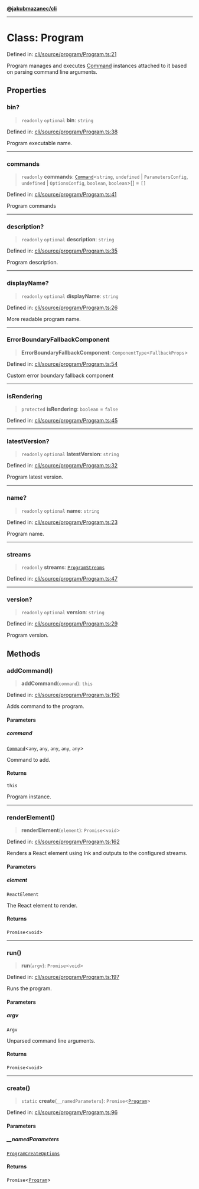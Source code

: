 [**@jakubmazanec/cli**](../README.md)

---

# Class: Program

Defined in:
[cli/source/program/Program.ts:21](https://github.com/jakubmazanec/tools/blob/40ba1fb8bbde716fbe797d7886fffe14521e098a/packages/cli/source/program/Program.ts#L21)

Program manages and executes [Command](Command.md) instances attached to it based on parsing command
line arguments.

## Properties

### bin?

> `readonly` `optional` **bin**: `string`

Defined in:
[cli/source/program/Program.ts:38](https://github.com/jakubmazanec/tools/blob/40ba1fb8bbde716fbe797d7886fffe14521e098a/packages/cli/source/program/Program.ts#L38)

Program executable name.

---

### commands

> `readonly` **commands**: [`Command`](Command.md)\<`string`, `undefined` \| `ParametersConfig`,
> `undefined` \| `OptionsConfig`, `boolean`, `boolean`\>[] = `[]`

Defined in:
[cli/source/program/Program.ts:41](https://github.com/jakubmazanec/tools/blob/40ba1fb8bbde716fbe797d7886fffe14521e098a/packages/cli/source/program/Program.ts#L41)

Program commands

---

### description?

> `readonly` `optional` **description**: `string`

Defined in:
[cli/source/program/Program.ts:35](https://github.com/jakubmazanec/tools/blob/40ba1fb8bbde716fbe797d7886fffe14521e098a/packages/cli/source/program/Program.ts#L35)

Program description.

---

### displayName?

> `readonly` `optional` **displayName**: `string`

Defined in:
[cli/source/program/Program.ts:26](https://github.com/jakubmazanec/tools/blob/40ba1fb8bbde716fbe797d7886fffe14521e098a/packages/cli/source/program/Program.ts#L26)

More readable program name.

---

### ErrorBoundaryFallbackComponent

> **ErrorBoundaryFallbackComponent**: `ComponentType`\<`FallbackProps`\>

Defined in:
[cli/source/program/Program.ts:54](https://github.com/jakubmazanec/tools/blob/40ba1fb8bbde716fbe797d7886fffe14521e098a/packages/cli/source/program/Program.ts#L54)

Custom error boundary fallback component

---

### isRendering

> `protected` **isRendering**: `boolean` = `false`

Defined in:
[cli/source/program/Program.ts:45](https://github.com/jakubmazanec/tools/blob/40ba1fb8bbde716fbe797d7886fffe14521e098a/packages/cli/source/program/Program.ts#L45)

---

### latestVersion?

> `readonly` `optional` **latestVersion**: `string`

Defined in:
[cli/source/program/Program.ts:32](https://github.com/jakubmazanec/tools/blob/40ba1fb8bbde716fbe797d7886fffe14521e098a/packages/cli/source/program/Program.ts#L32)

Program latest version.

---

### name?

> `readonly` `optional` **name**: `string`

Defined in:
[cli/source/program/Program.ts:23](https://github.com/jakubmazanec/tools/blob/40ba1fb8bbde716fbe797d7886fffe14521e098a/packages/cli/source/program/Program.ts#L23)

Program name.

---

### streams

> `readonly` **streams**: [`ProgramStreams`](../type-aliases/ProgramStreams.md)

Defined in:
[cli/source/program/Program.ts:47](https://github.com/jakubmazanec/tools/blob/40ba1fb8bbde716fbe797d7886fffe14521e098a/packages/cli/source/program/Program.ts#L47)

---

### version?

> `readonly` `optional` **version**: `string`

Defined in:
[cli/source/program/Program.ts:29](https://github.com/jakubmazanec/tools/blob/40ba1fb8bbde716fbe797d7886fffe14521e098a/packages/cli/source/program/Program.ts#L29)

Program version.

## Methods

### addCommand()

> **addCommand**(`command`): `this`

Defined in:
[cli/source/program/Program.ts:150](https://github.com/jakubmazanec/tools/blob/40ba1fb8bbde716fbe797d7886fffe14521e098a/packages/cli/source/program/Program.ts#L150)

Adds command to the program.

#### Parameters

##### command

[`Command`](Command.md)\<`any`, `any`, `any`, `any`, `any`\>

Command to add.

#### Returns

`this`

Program instance.

---

### renderElement()

> **renderElement**(`element`): `Promise`\<`void`\>

Defined in:
[cli/source/program/Program.ts:162](https://github.com/jakubmazanec/tools/blob/40ba1fb8bbde716fbe797d7886fffe14521e098a/packages/cli/source/program/Program.ts#L162)

Renders a React element using Ink and outputs to the configured streams.

#### Parameters

##### element

`ReactElement`

The React element to render.

#### Returns

`Promise`\<`void`\>

---

### run()

> **run**(`argv`): `Promise`\<`void`\>

Defined in:
[cli/source/program/Program.ts:197](https://github.com/jakubmazanec/tools/blob/40ba1fb8bbde716fbe797d7886fffe14521e098a/packages/cli/source/program/Program.ts#L197)

Runs the program.

#### Parameters

##### argv

`Argv`

Unparsed command line arguments.

#### Returns

`Promise`\<`void`\>

---

### create()

> `static` **create**(`__namedParameters`): `Promise`\<[`Program`](Program.md)\>

Defined in:
[cli/source/program/Program.ts:96](https://github.com/jakubmazanec/tools/blob/40ba1fb8bbde716fbe797d7886fffe14521e098a/packages/cli/source/program/Program.ts#L96)

#### Parameters

##### \_\_namedParameters

[`ProgramCreateOptions`](../type-aliases/ProgramCreateOptions.md)

#### Returns

`Promise`\<[`Program`](Program.md)\>
